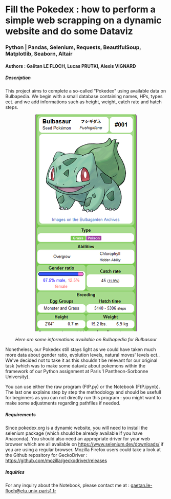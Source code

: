 # Fill the Pokedex : how to perform a simple web scrapping on a dynamic website and do some Dataviz
### Python | Pandas, Selenium, Requests, BeautifulSoup, Matplotlib, Seaborn, Altair
#### **Authors : Gaëtan LE FLOCH, Lucas PRUTKI, Alexis VIGNARD**

##### Description

This project aims to complete a so-called "Pokedex" using available data on Bulbapedia. We begin with a small database containing names, HPs, types ect. and we add informations such as height, weight, catch rate and hatch steps.

<p align='center'><img src="https://github.com/GaetanLF/Fill-the-Pokedex/blob/main/Bulbasaur.png" alt="Bulbasaur's infos" /></p>

<p align="center"><i>Here are some informations available on Bulbapedia for Bulbasaur</i></p>

Nonetheless, our Pokedex still stays light as we could have taken much more data about gender ratio, evolution levels, natural moves' levels ect.. We've decided not to take it as this shouldn't be relevant for our original task (which was to make some dataviz about pokemons within the framework of our Python assignment at Paris 1 Pantheon-Sorbonne University).

You can use either the raw program (FtP.py) or the Notebook (FtP.ipynb). The last one explains step by step the methodology and should be usefull for beginners as you can not directly run this program : you might want to make some adjustments regarding pathfiles if needed.

##### Requirements

Since pokedex.org is a dynamic website, you will need to install the selenium package (which should be already available if you have Anaconda). You should also need an appropriate driver for your web browser which are all available on https://www.selenium.dev/downloads/ if you are using a regular browser. Mozilla Firefox users could take a look at the Github repository for GeckoDriver : https://github.com/mozilla/geckodriver/releases

##### Inquiries

For any inquiry about the Notebook, please contact me at : gaetan.le-floch@etu.univ-paris1.fr
